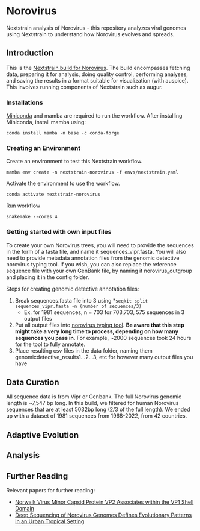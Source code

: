 # Norovirus
Nextstrain analysis of Norovirus - this repository analyzes viral genomes using Nextstrain to understand how Norovirus evolves and spreads.

## Introduction
This is the [Nextstrain build for Norovirus](https://nextstrain.org/community/blab/norovirus/all/genome). The build encompasses fetching data, preparing it for analysis, doing quality control, performing analyses, and saving the results in a format suitable for visualization (with auspice). This involves running components of Nextstrain such as augur.

### Installations
[Miniconda](https://docs.conda.io/en/latest/miniconda.html) and mamba are required to run the workflow. After installing Miniconda, install mamba using:

`conda install mamba -n base -c conda-forge`

### Creating an Environment
Create an environment to test this Nextstrain workflow.

`mamba env create -n nextstrain-norovirus -f envs/nextstrain.yaml`

Activate the environment to use the workflow.

`conda activate nextstrain-norovirus`

Run workflow 

`snakemake --cores 4`

### Getting started with own input files
To create your own Norovirus trees, you will need to provide the sequences in the form of a fasta file, and name it sequences_vipr.fasta. You will also need to provide metadata annotation files from the genomic detective norovirus typing tool. If you wish, you can also replace the reference sequence file with your own GenBank file, by naming it norovirus_outgroup and placing it in the config folder.

Steps for creating genomic detective annotation files:
1. Break sequences.fasta file into 3 using *`seqkit split sequences_vipr.fasta -n (number of sequences/3)`
      * Ex. for 1981 sequences, n = 703 for 703,703, 575 sequences in 3 output files
2. Put all output files into [norovirus typing tool](https://www.genomedetective.com/app/typingtool/nov/). **Be aware that this step might take a very long time to process, depending on how many sequences you pass in**. For example, ~2000 sequences took 24 hours for the tool to fully annotate.
3. Place resulting csv files in the data folder, naming them genomicdetective_results1...2...3, etc for however many output files you have

## Data Curation
All sequence data is from Vipr or Genbank. The full Norovirus genomic length is ~7,547 bp long. In this build, we filtered for human Norovirus sequences that are at least 5032bp long (2/3 of the full length). We ended up with a dataset of 1981 sequences from 1968-2022, from 42 countries.

## Adaptive Evolution 
## Analysis

## Further Reading
Relevant papers for further reading:
* [Norwalk Virus Minor Capsid Protein VP2 Associates within the VP1 Shell Domain](https://www.ncbi.nlm.nih.gov/pmc/articles/PMC3624303/)
* [Deep Sequencing of Norovirus Genomes Defines Evolutionary Patterns in an Urban Tropical Setting](https://www.ncbi.nlm.nih.gov/pmc/articles/PMC4178781/)
